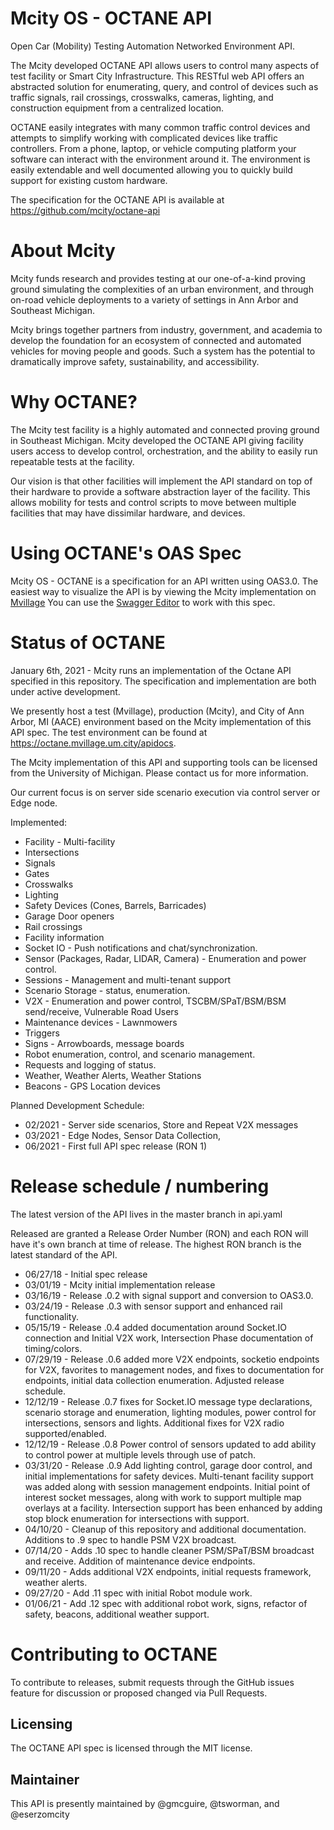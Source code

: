 # Mcity OS - OCTANE API
Open Car (Mobility) Testing Automation Networked Environment API.

The Mcity developed OCTANE API allows users to control many aspects of test facility or Smart City Infrastructure. This RESTful web API offers an abstracted solution for enumerating, query, and control of devices such as traffic signals, rail crossings, crosswalks, cameras, lighting, and construction equipment from a centralized location.

OCTANE easily integrates with many common traffic control devices and attempts to simplify working with complicated devices like traffic controllers. From a phone, laptop, or vehicle computing platform your software can interact with the environment around it. The environment is easily extendable and well documented allowing you to quickly build support for existing custom hardware.

The specification for the OCTANE API is available at https://github.com/mcity/octane-api

# About Mcity
Mcity funds research and provides testing at our one-of-a-kind proving ground simulating the complexities of an urban environment, and through on-road vehicle deployments to a variety of settings in Ann Arbor and Southeast Michigan.

Mcity brings together partners from industry, government, and academia to develop the foundation for an ecosystem of connected and automated vehicles for moving people and goods. Such a system has the potential to dramatically improve safety, sustainability, and accessibility.

# Why OCTANE?
The Mcity test facility is a highly automated and connected proving ground in Southeast Michigan. Mcity developed the OCTANE API giving facility users access to develop control, orchestration, and the ability to easily run repeatable tests at the facility.

Our vision is that other facilities will implement the API standard on top of their hardware to provide a software abstraction layer of the facility. This allows mobility for tests and control scripts to move between multiple facilities that may have dissimilar hardware, and devices.

# Using OCTANE's OAS Spec
Mcity OS - OCTANE is a specification for an API written using OAS3.0.
The easiest way to visualize the API is by viewing the Mcity implementation on [Mvillage](https://otane.mvillage.um.city/apidocs/)
You can use the [Swagger Editor](https://editor.swagger.io/?url=https://raw.githubusercontent.com/mcity/octane-api/master/api.yaml) to work with this spec.

# Status of OCTANE
January 6th, 2021 - Mcity runs an implementation of the Octane API specified in this repository. The specification and implementation are both under active development.

We presently host a test (Mvillage), production (Mcity), and City of Ann Arbor, MI (AACE) environment based on the Mcity implementation of this API spec.
The test environment can be found at https://octane.mvillage.um.city/apidocs.

The Mcity implementation of this API and supporting tools can be licensed from the University of Michigan. Please contact us for more information.

Our current focus is on server side scenario execution via control server or Edge node.

Implemented:
* Facility - Multi-facility
* Intersections
* Signals
* Gates
* Crosswalks
* Lighting
* Safety Devices (Cones, Barrels, Barricades)
* Garage Door openers
* Rail crossings
* Facility information
* Socket IO - Push notifications and chat/synchronization.
* Sensor (Packages, Radar, LIDAR, Camera) - Enumeration and power control.
* Sessions - Management and multi-tenant support
* Scenario Storage -  status, enumeration.
* V2X - Enumeration and power control, TSCBM/SPaT/BSM/BSM send/receive, Vulnerable Road Users
* Maintenance devices - Lawnmowers
* Triggers
* Signs - Arrowboards, message boards
* Robot enumeration, control, and scenario management.
* Requests and logging of status.
* Weather, Weather Alerts, Weather Stations
* Beacons - GPS Location devices

Planned Development Schedule:
* 02/2021 - Server side scenarios, Store and Repeat V2X messages
* 03/2021 - Edge Nodes, Sensor Data Collection, 
* 06/2021 - First full API spec release (RON 1)

# Release schedule / numbering
The latest version of the API lives in the master branch in api.yaml

Released are granted a Release Order Number (RON) and each RON will have it's own branch at time of release. 
The highest RON branch is the latest standard of the API.

* 06/27/18 - Initial spec release
* 03/01/19 - Mcity initial implementation release
* 03/16/19 - Release .0.2 with signal support and conversion to OAS3.0.
* 03/24/19 - Release .0.3 with sensor support and enhanced rail functionality.
* 05/15/19 - Release .0.4 added documentation around Socket.IO connection and Initial V2X work, Intersection Phase documentation of timing/colors.
* 07/29/19 - Release .0.6 added more V2X endpoints, socketio endpoints for V2X, favorites to management nodes, and fixes to documentation for endpoints, initial data collection enumeration. Adjusted release schedule.
* 12/12/19 - Release .0.7 fixes for Socket.IO message type declarations, scenario storage and enumeration, lighting modules, power control for intersections, sensors and lights. Additional fixes for V2X radio supported/enabled.
* 12/12/19 - Release .0.8 Power control of sensors updated to add ability to control power at multiple levels through use of patch.
* 03/31/20 - Release .0.9 Add lighting control, garage door control, and initial implementations for safety devices. Multi-tenant facility support was added along with session management endpoints. Initial point of interest socket messages, along with work to support multiple map overlays at a facility. Intersection support has been enhanced by adding stop block enumeration for intersections with support.
* 04/10/20 - Cleanup of this repository and additional documentation. Additions to .9 spec to handle PSM V2X broadcast.
* 07/14/20 - Adds .10 spec to handle cleaner PSM/SPaT/BSM broadcast and receive. Addition of maintenance device endpoints.
* 09/11/20 - Adds additional V2X endpoints, initial requests framework, weather alerts.
* 09/27/20 - Add .11 spec with initial Robot module work.
* 01/06/21 - Add .12 spec with additional robot work, signs, refactor of safety, beacons, additional weather support.
# Contributing to OCTANE
To contribute to releases, submit requests through the GitHub issues feature for discussion or proposed changed via Pull Requests.

## Licensing
The OCTANE API spec is licensed through the MIT license.

## Maintainer
This API is presently maintained by @gmcguire, @tsworman, and @eserzomcity
